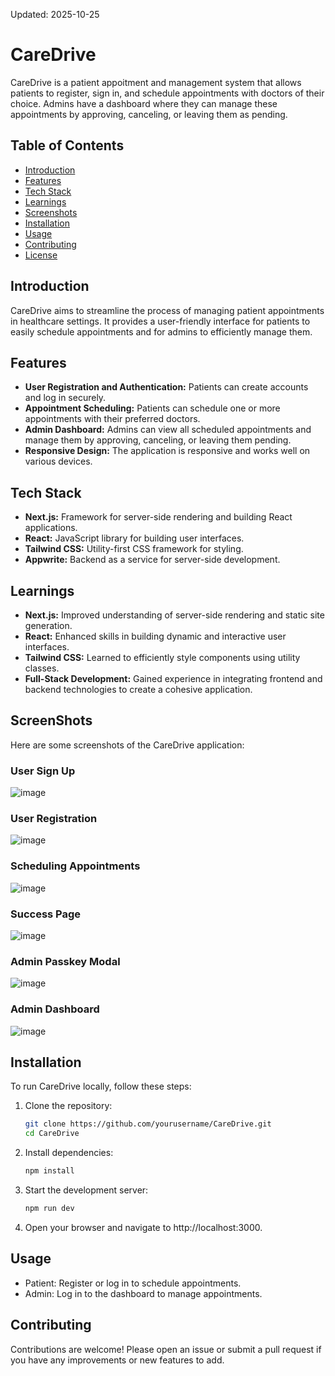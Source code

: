 Updated: 2025-10-25

# CareDrive

CareDrive is a patient appoitment and management system that allows patients to register, sign in, and schedule appointments with doctors of their choice. Admins have a dashboard where they can manage these appointments by approving, canceling, or leaving them as pending.

## Table of Contents

- [Introduction](#introduction)
- [Features](#features)
- [Tech Stack](#tech-stack)
- [Learnings](#learnings)
- [Screenshots](#screenshots)
- [Installation](#installation)
- [Usage](#usage)
- [Contributing](#contributing)
- [License](#lisence)

## Introduction

CareDrive aims to streamline the process of managing patient appointments in healthcare settings. It provides a user-friendly interface for patients to easily schedule appointments and for admins to efficiently manage them.

## Features

- **User Registration and Authentication:** Patients can create accounts and log in securely.
- **Appointment Scheduling:** Patients can schedule one or more appointments with their preferred doctors.
- **Admin Dashboard:** Admins can view all scheduled appointments and manage them by approving, canceling, or leaving them pending.
- **Responsive Design:** The application is responsive and works well on various devices.

## Tech Stack

- **Next.js:** Framework for server-side rendering and building React applications.
- **React:** JavaScript library for building user interfaces.
- **Tailwind CSS:** Utility-first CSS framework for styling.
- **Appwrite:** Backend as a service for server-side development.

## Learnings

- **Next.js:** Improved understanding of server-side rendering and static site generation.
- **React:** Enhanced skills in building dynamic and interactive user interfaces.
- **Tailwind CSS:** Learned to efficiently style components using utility classes.
- **Full-Stack Development:** Gained experience in integrating frontend and backend technologies to create a cohesive application.

## ScreenShots

Here are some screenshots of the CareDrive application:

### User Sign Up

![image](https://github.com/user-attachments/assets/d7f7d961-79fb-4958-9017-1d44d4e774ac)

### User Registration

![image](https://github.com/user-attachments/assets/aecf168c-5af5-4fea-ab7d-ac6720dd356c)

### Scheduling Appointments

![image](https://github.com/user-attachments/assets/91d4f917-6ddd-4ce3-998e-b6d84342087b)

### Success Page

![image](https://github.com/user-attachments/assets/87ddd714-cf3f-4947-9196-49604cf14aa6)

### Admin Passkey Modal

![image](https://github.com/user-attachments/assets/c7238ad3-56a7-4b2b-bace-1928c59216d0)

### Admin Dashboard

![image](https://github.com/user-attachments/assets/94019748-6c03-4929-9de8-84876385bd6f)

## Installation

To run CareDrive locally, follow these steps:

1. Clone the repository:
   ```bash
   git clone https://github.com/yourusername/CareDrive.git
   cd CareDrive
   ```
2. Install dependencies:
   ```bash
   npm install
   ```
3. Start the development server:
   ```bash
   npm run dev
   ```
4. Open your browser and navigate to http://localhost:3000.

## Usage

- Patient: Register or log in to schedule appointments.
- Admin: Log in to the dashboard to manage appointments.

## Contributing

Contributions are welcome! Please open an issue or submit a pull request if you have any improvements or new features to add.